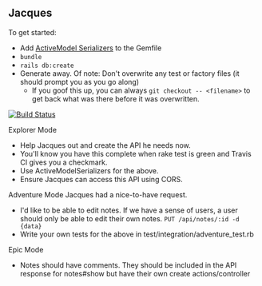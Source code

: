 ## Jacques

To get started:

- Add [ActiveModel Serializers](https://github.com/rails-api/active_model_serializers) to the Gemfile
- `bundle`
- `rails db:create`
- Generate away. Of note: Don't overwrite any test or factory files (it should prompt you as you go along)
  - If you goof this up, you can always `git checkout -- <filename>` to get back what was there before it was overwritten.

[![Build Status](https://travis-ci.org/lmoore154/jacques.svg?branch=master)](https://travis-ci.org/lmoore154/jacques)


Explorer Mode
- Help Jacques out and create the API he needs now.
- You'll know you have this complete when rake test is green and Travis CI gives you a checkmark.
- Use ActiveModelSerializers for the above.
- Ensure Jacques can access this API using CORS.

Adventure Mode
Jacques had a nice-to-have request.
- I'd like to be able to edit notes. If we have a sense of users, a user should only be able to edit their own notes.
  `PUT /api/notes/:id -d {data}`
- Write your own tests for the above in test/integration/adventure_test.rb

Epic Mode
- Notes should have comments. They should be included in the API response for notes#show but have their own create actions/controller
